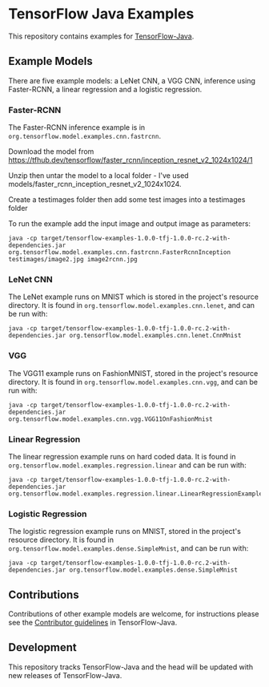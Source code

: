 # TensorFlow Java Examples

This repository contains examples for [TensorFlow-Java](https://github.com/tensorflow/java).

## Example Models

There are five example models: a LeNet CNN, a VGG CNN, inference using Faster-RCNN, a linear regression and a logistic regression.  

### Faster-RCNN

The Faster-RCNN inference example is in `org.tensorflow.model.examples.cnn.fastrcnn`. 

Download the model from https://tfhub.dev/tensorflow/faster_rcnn/inception_resnet_v2_1024x1024/1

Unzip then untar the model to a local folder - I've used models/faster_rcnn_inception_resnet_v2_1024x1024.

Create a testimages folder then add some test images into a testimages folder

To run the example add the input image and output image as parameters:

```shell
java -cp target/tensorflow-examples-1.0.0-tfj-1.0.0-rc.2-with-dependencies.jar org.tensorflow.model.examples.cnn.fastrcnn.FasterRcnnInception testimages/image2.jpg image2rcnn.jpg
```

### LeNet CNN

The LeNet example runs on MNIST which is stored in the project's resource directory. It is found in 
`org.tensorflow.model.examples.cnn.lenet`, and can be run with:

```shell
java -cp target/tensorflow-examples-1.0.0-tfj-1.0.0-rc.2-with-dependencies.jar org.tensorflow.model.examples.cnn.lenet.CnnMnist
```

### VGG

The VGG11 example runs on FashionMNIST, stored in the project's resource directory. It is found in 
`org.tensorflow.model.examples.cnn.vgg`, and can be run with:

```shell
java -cp target/tensorflow-examples-1.0.0-tfj-1.0.0-rc.2-with-dependencies.jar org.tensorflow.model.examples.cnn.vgg.VGG11OnFashionMnist
```

### Linear Regression

The linear regression example runs on hard coded data. It is found in `org.tensorflow.model.examples.regression.linear`
and can be run with:

```shell
java -cp target/tensorflow-examples-1.0.0-tfj-1.0.0-rc.2-with-dependencies.jar org.tensorflow.model.examples.regression.linear.LinearRegressionExample
```

### Logistic Regression

The logistic regression example runs on MNIST, stored in the project's resource directory. It is found in 
`org.tensorflow.model.examples.dense.SimpleMnist`, and can be run with:

```shell
java -cp target/tensorflow-examples-1.0.0-tfj-1.0.0-rc.2-with-dependencies.jar org.tensorflow.model.examples.dense.SimpleMnist
```

## Contributions

Contributions of other example models are welcome, for instructions please see the 
[Contributor guidelines](https://github.com/tensorflow/java/blob/master/CONTRIBUTING.md) in TensorFlow-Java.

## Development

This repository tracks TensorFlow-Java and the head will be updated with new releases of TensorFlow-Java.

